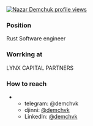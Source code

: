 [![Nazar Demchuk profile views](https://u8views.com/api/v1/github/profiles/136515158/views/day-week-month-total-count.svg)](https://u8views.com/github/uandere)

### Position
Rust Software engineer

### Worrking at
LYNX CAPITAL PARTNERS

### How to reach
- - telegram: @demchvk
  - djinni: [@demchvk](https://djinni.co/q/c239006caa/)
  - LinkedIn: [@demchvk](https://www.linkedin.com/in/nazar-demchuk/)

<!---
uandere/uandere is a ✨ special ✨ repository because its `README.md` (this file) appears on your GitHub profile.
You can click the Preview link to take a look at your changes.
--->
